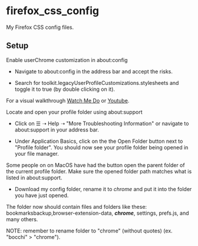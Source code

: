 # firefox_css_config
My Firefox CSS config files.




## Setup
Enable userChrome customization in about:config

- Navigate to about:config in the address bar and accept the risks.

- Search for toolkit.legacyUserProfileCustomizations.stylesheets and toggle it to true (by double clicking on it).

For a visual walkthrough [Watch Me Do](https://imgur.com/fc4NN0t) or [Youtube](https://www.youtube.com/watch?v=levqpofIJ_k).

Locate and open your profile folder using about:support

- Click on ☰ ➝ Help ➝ "More Troubleshooting Information" or navigate to about:support in your address bar.

- Under Application Basics, click on the the Open Folder button next to "Profile folder". You should now see your profile folder being opened in your file manager.

Some people on on MacOS have had the button open the parent folder of the current profile folder. Make sure the opened folder path matches what is listed in about:support.

- Download my config folder, rename it to *chrome* and put it into the folder you have just opened.

The folder now should contain files and folders like these: bookmarksbackup,browser-extension-data, ***chrome***, settings, prefs.js, and many others.

NOTE: remember to rename folder to "chrome" (without quotes) (ex. "bocchi" > "chrome").
